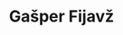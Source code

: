 ---
SICRIS: 15295
draft: false
fixName: gašper_fijavž
lab: Laboratorij za matematične metode v računalništvu in informatiki
labPos: Član laboratorija
location: R3.09 - Kabinet
mailInfo: gasper.fijavz@fri.uni-lj.si
officeHours: null
profName: prof. dr. Gašper Fijavž
profTitle: Redni profesor
telephoneInfo: null
title: Gašper Fijavž
---